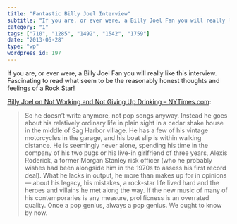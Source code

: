 ```yaml
---
title: "Fantastic Billy Joel Interview"
subtitle: "If you are, or ever were, a Billy Joel Fan you will really like this interview. Fascinating to read ..."
category: "1"
tags: ["710", "1285", "1492", "1542", "1759"]
date: "2013-05-28"
type: "wp"
wordpress_id: 197
---
```

If you are, or ever were, a Billy Joel Fan you will really like this interview. Fascinating to read what seem to be the reasonably honest thoughts and feelings of a Rock Star!

[Billy Joel on Not Working and Not Giving Up Drinking – NYTimes.com](http://www.nytimes.com/2013/05/26/magazine/billy-joel-on-not-working-and-not-giving-up-drinking.html?_r=0):

> So he doesn’t write anymore, not pop songs anyway. Instead he goes about his relatively ordinary life in plain sight in a cedar shake house in the middle of Sag Harbor village. He has a few of his vintage motorcycles in the garage, and his boat slip is within walking distance. He is seemingly never alone, spending his time in the company of his two pugs or his live-in girlfriend of three years, Alexis Roderick, a former Morgan Stanley risk officer (who he probably wishes had been alongside him in the 1970s to assess his first record deal). What he lacks in output, he more than makes up for in opinions — about his legacy, his mistakes, a rock-star life lived hard and the heroes and villains he met along the way. If the new music of many of his contemporaries is any measure, prolificness is an overrated quality. Once a pop genius, always a pop genius. We ought to know by now.